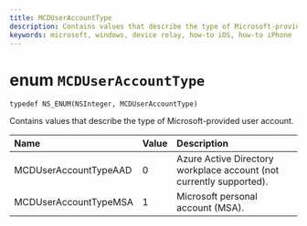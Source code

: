```yaml
---
title: MCDUserAccountType
description: Contains values that describe the type of Microsoft-provided user account.
keywords: microsoft, windows, device relay, how-to iOS, how-to iPhone 
---
```


# enum `MCDUserAccountType`

```
typedef NS_ENUM(NSInteger, MCDUserAccountType)

```

Contains values that describe the type of Microsoft-provided user account.

|Name | Value | Description |
|:-- |:-- |:-- |
| MCDUserAccountTypeAAD |0| Azure Active Directory workplace account (not currently supported).|
| MCDUserAccountTypeMSA|1| Microsoft personal account (MSA).|
